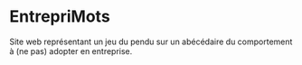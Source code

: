 # EntrepriMots
Site web représentant un jeu du pendu sur un abécédaire du comportement à (ne pas) adopter en entreprise.
